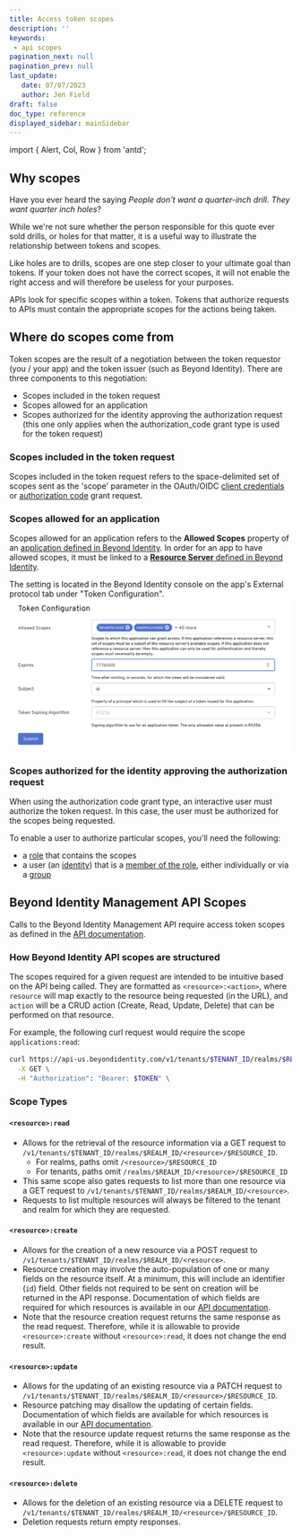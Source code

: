 ```yaml
---
title: Access token scopes 
description: ''
keywords: 
 - api scopes
pagination_next: null
pagination_prev: null
last_update: 
   date: 07/07/2023
   author: Jen Field
draft: false
doc_type: reference
displayed_sidebar: mainSidebar
---
```


import { Alert, Col, Row } from 'antd';


## Why scopes
Have you ever heard the saying _People don't want a quarter-inch drill. They want quarter inch holes_?  

While we're not sure whether the person responsible for this quote ever sold drills, or holes for that matter, it is a useful way to illustrate the relationship between tokens and scopes.  

Like holes are to drills, scopes are one step closer to your ultimate goal than tokens. If your token does not have the correct scopes, it will not enable the right access and will therefore be useless for your purposes.  

APIs look for specific scopes within a token. Tokens that authorize requests to APIs must contain the appropriate scopes for the actions being taken. 

## Where do scopes come from
Token scopes are the result of a negotiation between the token requestor (you / your app) and the token issuer (such as Beyond Identity).
There are three components to this negotiation:  
 - Scopes included in the token request
 - Scopes allowed for an application
 - Scopes authorized for the identity approving the authorization request (this one only applies when the authorization_code grant type is used for the token request)

### Scopes included in the token request
Scopes included in the token request refers to the space-delimited set of scopes sent as the 'scope' parameter in the OAuth/OIDC [client credentials](./create-api-token.md#client-credentials-grant-type-confidential-client) or [authorization code](./create-api-token.md#authorization-code-with-pkce-confidential-client) grant request.  



### Scopes allowed for an application
Scopes allowed for an application refers to the **Allowed Scopes** property of an [application defined in Beyond Identity](../how-to/add-an-application.mdx). In order for an app to have allowed scopes, it must be linked to a [**Resource Server** defined in Beyond Identity](../how-to/add-resource-server.mdx).  

The setting is located in the Beyond Identity console on the app's External protocol tab under "Token Configuration".  
![Token Configuration](../images/api-token-configuration.png)  
### Scopes authorized for the identity approving the authorization request
When using the authorization code grant type, an interactive user must authorize the token request.  In this case, the user must be authorized for the scopes being requested.  

To enable a user to authorize particular scopes, you'll need the following: 
 - a [role](../how-to/create-role.mdx) that contains the scopes
 - a user (an [identity](../how-to/add-an-identity.md)) that is a [member of the role](../how-to/add-user-group-to-role.mdx), either individually or via a [group](../how-to/add-groups.mdx)

## Beyond Identity Management API Scopes
Calls to the Beyond Identity Management API require access token scopes as defined in the [API documentation](https://developer.beyondidentity.com/api/v1).

### How Beyond Identity API scopes are structured

The scopes required for a given request are intended to be intuitive based on the API being called. They are formatted as `<resource>:<action>`, where `resource` will map exactly to the resource being requested (in the URL), and `action` will be a CRUD action (Create, Read, Update, Delete) that can be performed on that resource.

For example, the following curl request would require the scope `applications:read`:

```bash
curl https://api-us.beyondidentity.com/v1/tenants/$TENANT_ID/realms/$REALM_ID/applications/$APPLICATION_ID \
  -X GET \
  -H "Authorization": "Bearer: $TOKEN" \
```

### Scope Types


#### `<resource>:read`
- Allows for the retrieval of the resource information via a GET request to `/v1/tenants/$TENANT_ID/realms/$REALM_ID/<resource>/$RESOURCE_ID`.
  - For realms, paths omit `/<resource>/$RESOURCE_ID`
  - For tenants, paths omit `/realms/$REALM_ID/<resource>/$RESOURCE_ID`
- This same scope also gates requests to list more than one resource via a GET request to `/v1/tenants/$TENANT_ID/realms/$REALM_ID/<resource>`. 
- Requests to list multiple resources will always be filtered to the tenant and realm for which they are requested.

#### `<resource>:create`
- Allows for the creation of a new resource via a POST request to `/v1/tenants/$TENANT_ID/realms/$REALM_ID/<resource>`.
- Resource creation may involve the auto-population of one or many fields on the resource itself. At a minimum, this will include an identifier (`id`) field. Other fields not required to be sent on creation will be returned in the API response. Documentation of which fields are required for which resources is available in our [API documentation](https://developer.beyondidentity.com/api/v1).
- Note that the resource creation request returns the same response as the read request. Therefore, while it is allowable to provide `<resource>:create` without `<resource>:read`, it does not change the end result.

#### `<resource>:update`
- Allows for the updating of an existing resource via a PATCH request to `/v1/tenants/$TENANT_ID/realms/$REALM_ID/<resource>/$RESOURCE_ID`.
- Resource patching may disallow the updating of certain fields. Documentation of which fields are available for which resources is available in our [API documentation](https://developer.beyondidentity.com/api/v1).
- Note that the resource update request returns the same response as the read request. Therefore, while it is allowable to provide `<resource>:update` without `<resource>:read`, it does not change the end result.

#### `<resource>:delete`
- Allows for the deletion of an existing resource via a DELETE request to `/v1/tenants/$TENANT_ID/realms/$REALM_ID/<resource>/$RESOURCE_ID`.
- Deletion requests return empty responses.


